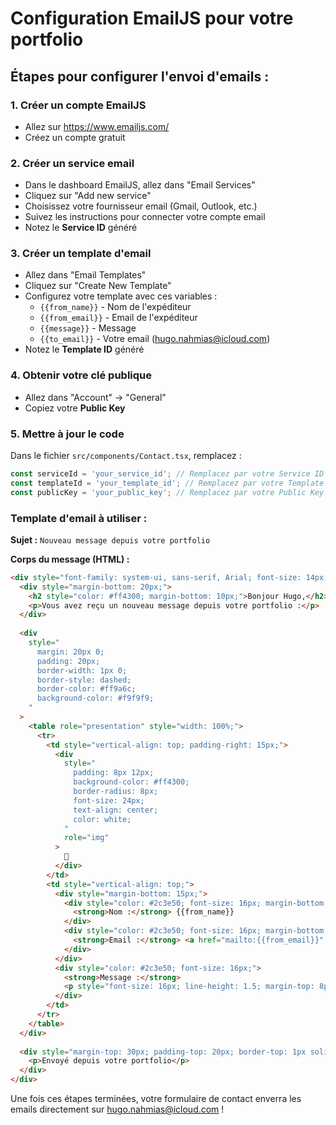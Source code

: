 # Configuration EmailJS pour votre portfolio

## Étapes pour configurer l'envoi d'emails :

### 1. Créer un compte EmailJS
- Allez sur https://www.emailjs.com/
- Créez un compte gratuit

### 2. Créer un service email
- Dans le dashboard EmailJS, allez dans "Email Services"
- Cliquez sur "Add new service"
- Choisissez votre fournisseur email (Gmail, Outlook, etc.)
- Suivez les instructions pour connecter votre compte email
- Notez le **Service ID** généré

### 3. Créer un template d'email
- Allez dans "Email Templates"
- Cliquez sur "Create New Template"
- Configurez votre template avec ces variables :
  - `{{from_name}}` - Nom de l'expéditeur
  - `{{from_email}}` - Email de l'expéditeur  
  - `{{message}}` - Message
  - `{{to_email}}` - Votre email (hugo.nahmias@icloud.com)
- Notez le **Template ID** généré

### 4. Obtenir votre clé publique
- Allez dans "Account" → "General"
- Copiez votre **Public Key**

### 5. Mettre à jour le code
Dans le fichier `src/components/Contact.tsx`, remplacez :
```javascript
const serviceId = 'your_service_id'; // Remplacez par votre Service ID
const templateId = 'your_template_id'; // Remplacez par votre Template ID  
const publicKey = 'your_public_key'; // Remplacez par votre Public Key
```

### Template d'email à utiliser :

**Sujet :** `Nouveau message depuis votre portfolio`

**Corps du message (HTML) :**
```html
<div style="font-family: system-ui, sans-serif, Arial; font-size: 14px; color: #2c3e50;">
  <div style="margin-bottom: 20px;">
    <h2 style="color: #ff4300; margin-bottom: 10px;">Bonjour Hugo,</h2>
    <p>Vous avez reçu un nouveau message depuis votre portfolio :</p>
  </div>
  
  <div
    style="
      margin: 20px 0;
      padding: 20px;
      border-width: 1px 0;
      border-style: dashed;
      border-color: #ff9a6c;
      background-color: #f9f9f9;
    "
  >
    <table role="presentation" style="width: 100%;">
      <tr>
        <td style="vertical-align: top; padding-right: 15px;">
          <div
            style="
              padding: 8px 12px;
              background-color: #ff4300;
              border-radius: 8px;
              font-size: 24px;
              text-align: center;
              color: white;
            "
            role="img"
          >
            📧
          </div>
        </td>
        <td style="vertical-align: top;">
          <div style="margin-bottom: 15px;">
            <div style="color: #2c3e50; font-size: 16px; margin-bottom: 5px;">
              <strong>Nom :</strong> {{from_name}}
            </div>
            <div style="color: #2c3e50; font-size: 16px; margin-bottom: 15px;">
              <strong>Email :</strong> <a href="mailto:{{from_email}}" style="color: #ff4300;">{{from_email}}</a>
            </div>
          </div>
          <div style="color: #2c3e50; font-size: 16px;">
            <strong>Message :</strong>
            <p style="font-size: 16px; line-height: 1.5; margin-top: 8px; padding: 15px; background-color: white; border-left: 4px solid #ff4300; border-radius: 4px;">{{message}}</p>
          </div>
        </td>
      </tr>
    </table>
  </div>
  
  <div style="margin-top: 30px; padding-top: 20px; border-top: 1px solid #eee; text-align: center; color: #888; font-size: 12px;">
    <p>Envoyé depuis votre portfolio</p>
  </div>
</div>
```

Une fois ces étapes terminées, votre formulaire de contact enverra les emails directement sur hugo.nahmias@icloud.com !